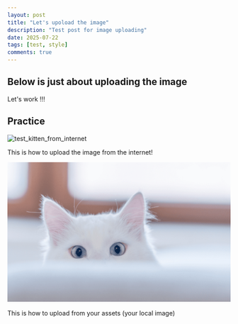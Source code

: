 ```yaml
---
layout: post
title: "Let's upoload the image"
description: "Test post for image uploading"
date: 2025-07-22
tags: [test, style]
comments: true
---
```


Below is just about uploading the image
---
Let's work !!!


## Practice

![test_kitten_from_internet](https://www.breatheazy.co.uk/wp-content/uploads/2023/09/Untitled-design-35-1080x675.png)

This is how to upload the image from the internet!

![test_kitten](https://github.com/Nghi03/paper-jekyll-theme/blob/master/assets/images/cat.png)

This is how to upload from your assets (your local image)

